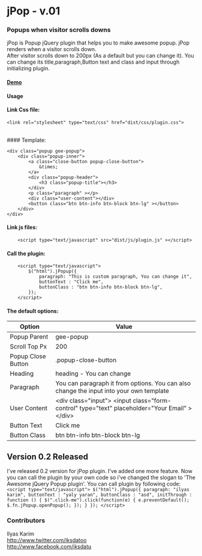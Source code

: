 # jPop - v.01
### Popups when visitor scrolls downs
jPop is Popup jQuery plugin that helps you to make awesome popup. jPop renders when a visitor scrolls down.
<br>
After visitor scrolls down to 200px (As a default but you can change it). You can change its title,paragraph,Button text and class and input through initializing plugin.
#### [Demo](https://rawgit.com/iksdatoo/jpop/master/index.html)
#### Usage
#### Link Css file:

    <link rel="stylesheet" type="text/css" href="dist/css/plugin.css">
<br>
#### Template:

    
	<div class="popup gee-popup">
		<div class="popup-inner">
			<a class="close-button popup-close-button">
				&times;
			</a>
			<div class="popup-header">
				<h3 class="popup-title"></h3>
			</div>
			<p class="paragraph" ></p>
			<div class="user-content"></div>
			<button class="btn btn-info btn-block btn-lg" ></button>
		</div>
	</div>
#### Link js files:

    
		<script type="text/javascript" src="dist/js/plugin.js" ></script>
		

#### Call the plugin:
 

    
		<script type="text/javascript">
			$("html").jPopup({
				paragraph: "This is custom paragraph, You can change it",
				buttonText : "Click me",
				buttonClass : "btn btn-info btn-block btn-lg",
			});
		</script>
#### The default options:
| Option | Value  | 
|  ---   |  ---   |
|Popup Parent | gee-popup |
|Scroll Top Px | 200 |
|Popup Close Button | .popup-close-button |
|Heading | heading - You can change |
|Paragraph | You can paragraph it from options. You can also change the input into your own template |
|User Content | &lt;div class="input"&gt; &lt;input class="form-control" type="text" placeholder="Your Email" &gt; &lt;/div&gt; |
|Button Text | Click me |
|Button Class | btn btn-info btn-block btn-lg |
## Version 0.2 Released
I've released 0.2 version for jPop plugin. I've added one more feature. Now you can call the plugin by your own code so i've changed the slogan to 'The Awesome jQuery Popup plugin'. You can call plugin by following code:
	`<script type="text/javascript">
		$("html").jPopup({
			paragraph: "ilyas karim",
			buttonText : "yaly yaran",
			buttonClass : "asd",
			initThrough : function () {
				$(".click-me").click(function(e) {
					e.preventDefault();
					$.fn.jPopup.openPopup();
				});
			}
		});
	</script>`
### Contributors
Ilyas Karim 
<br>
http://www.twitter.com/iksdatoo
<br>
http://www.facebook.com/iksdatu
